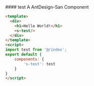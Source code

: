 <text>
#### test
A AntDesign-San Component
</text>

```html
<template>
  <div>
  	<h1>Hello World!</h1>
  	<s-test/>
  </div>
</template>
<script>
import test from '@/index';
export default {
    components: {
        's-test': test
    }
}
</script>
```